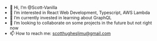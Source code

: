 - 👋 Hi, I’m @Scott-Vanilla
- 👀 I’m interested in React Web Development, Typescript, AWS Lambda
- 🌱 I’m currently invested in learning about GraphQL
- 💞️ I’m looking to collaborate on some projects in the future but not right now
- 📫 How to reach me: scotthughesljmu@gmail.com

<!---
Scott-Vanilla/Scott-Vanilla is a ✨ special ✨ repository because its `README.md` (this file) appears on your GitHub profile.
You can click the Preview link to take a look at your changes.
--->
